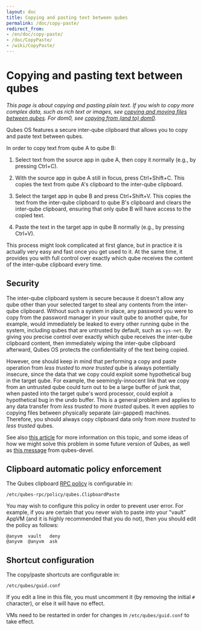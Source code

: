 ```yaml
---
layout: doc
title: Copying and pasting text between qubes
permalink: /doc/copy-paste/
redirect_from:
- /en/doc/copy-paste/
- /doc/CopyPaste/
- /wiki/CopyPaste/
---
```


Copying and pasting text between qubes
======================================

*This page is about copying and pasting plain text.
If you wish to copy more complex data, such as rich text or images, see [copying and moving files between qubes](/doc/copying-files/).
For dom0, see [copying from (and to) dom0](/doc/copy-from-dom0/).*

Qubes OS features a secure inter-qube clipboard that allows you to copy and paste text between qubes.

In order to copy text from qube A to qube B:

 1. Select text from the source app in qube A, then copy it normally (e.g., by pressing Ctrl+C).

 2. With the source app in qube A still in focus, press Ctrl+Shift+C.
    This copies the text from qube A's clipboard to the inter-qube clipboard.

 3. Select the target app in qube B and press Ctrl+Shift+V.
    This copies the text from the inter-qube clipboard to qube B's clipboard and clears the inter-qube clipboard, ensuring that only qube B will have access to the copied text.

 4. Paste the text in the target app in qube B normally (e.g., by pressing Ctrl+V).

This process might look complicated at first glance, but in practice it is actually very easy and fast once you get used to it.
At the same time, it provides you with full control over exactly which qube receives the content of the inter-qube clipboard every time.

Security
--------

The inter-qube clipboard system is secure because it doesn't allow any qube other than your selected target to steal any contents from the inter-qube clipboard.
Without such a system in place, any password you were to copy from the password manager in your vault qube to another qube, for example, would immediately be leaked to every other running qube in the system, including qubes that are untrusted by default, such as `sys-net`.
By giving you precise control over exactly which qube receives the inter-qube clipboard content, then immediately wiping the inter-qube clipboard afterward, Qubes OS protects the confidentiality of the text being copied.

However, one should keep in mind that performing a copy and paste operation from *less trusted* to *more trusted* qube is always potentially insecure, since the data that we copy could exploit some hypothetical bug in the target qube.
For example, the seemingly-innocent link that we copy from an untrusted qube could turn out to be a large buffer of junk that, when pasted into the target qube's word processor, could exploit a hypothetical bug in the undo buffer.
This is a general problem and applies to any data transfer from *less trusted* to *more trusted* qubes.
It even applies to copying files between physically separate (air-gapped) machines.
Therefore, you should always copy clipboard data only from *more trusted* to *less trusted* qubes.

See also [this article](https://blog.invisiblethings.org/2011/03/13/partitioning-my-digital-life-into.html) for more information on this topic, and some ideas of how we might solve this problem in some future version of Qubes, as well as [this message](https://groups.google.com/group/qubes-devel/msg/48b4b532cee06e01) from qubes-devel.

Clipboard automatic policy enforcement
--------------------------------------

The Qubes clipboard [RPC policy](/doc/rpc-policy/) is configurable in:

~~~
/etc/qubes-rpc/policy/qubes.ClipboardPaste
~~~

You may wish to configure this policy in order to prevent user error.
For example, if you are certain that you never wish to paste *into* your "vault" AppVM (and it is highly recommended that you do not), then you should edit the policy as follows:

~~~
@anyvm  vault   deny
@anyvm  @anyvm  ask
~~~

Shortcut configuration
----------------------

The copy/paste shortcuts are configurable in:

~~~
/etc/qubes/guid.conf
~~~

If you edit a line in this file, you must uncomment it (by removing the initial `#` character), or else it will have no effect.

VMs need to be restarted in order for changes in `/etc/qubes/guid.conf` to take effect.
